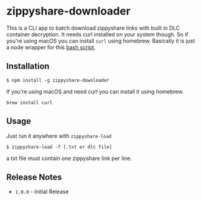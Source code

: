 # zippyshare-downloader

This is a CLI app to batch download zippyshare links with built in DLC container decryption. It needs curl installed on your system though. So if you're using macOS you can install `curl` using homebrew. Basically it is just a node wrapper for this [bash script](https://github.com/ffluegel/zippyshare).

## Installation

```
$ npm install -g zippyshare-downloader
```

If you're using macOS and need curl you can install it using homebrew. 

```
brew install curl
```

## Usage
Just run it anywhere with `zippyshare-load`
```
$ zippyshare-load -f [.txt or dlc file]
```

a txt file must contain one zippyshare link per line.


## Release Notes

- ```1.0.0``` - Initial Release
